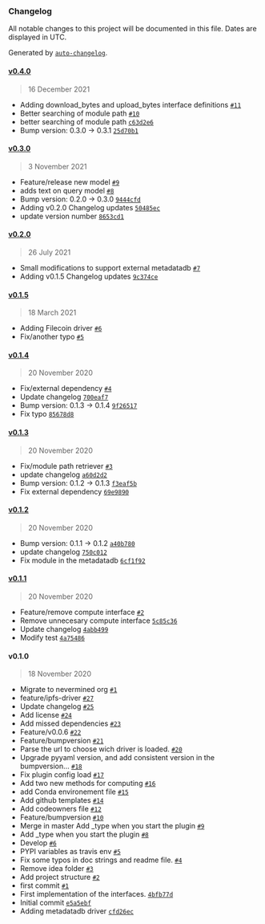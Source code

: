 ### Changelog

All notable changes to this project will be documented in this file. Dates are displayed in UTC.

Generated by [`auto-changelog`](https://github.com/CookPete/auto-changelog).

#### [v0.4.0](https://github.com/nevermined-io/metadata-driver-interface/compare/v0.3.0...v0.4.0)

> 16 December 2021

- Adding download_bytes and upload_bytes interface definitions [`#11`](https://github.com/nevermined-io/metadata-driver-interface/pull/11)
- Better searching of module path [`#10`](https://github.com/nevermined-io/metadata-driver-interface/pull/10)
- better searching of module path [`c63d2e6`](https://github.com/nevermined-io/metadata-driver-interface/commit/c63d2e66b14dd8cccf1a57dc6e422337cc56dc30)
- Bump version: 0.3.0 → 0.3.1 [`25d70b1`](https://github.com/nevermined-io/metadata-driver-interface/commit/25d70b1fbd2faf6cfe0004688a1549ecf7fb4001)

#### [v0.3.0](https://github.com/nevermined-io/metadata-driver-interface/compare/v0.2.0...v0.3.0)

> 3 November 2021

- Feature/release new model [`#9`](https://github.com/nevermined-io/metadata-driver-interface/pull/9)
- adds text on query model [`#8`](https://github.com/nevermined-io/metadata-driver-interface/pull/8)
- Bump version: 0.2.0 → 0.3.0 [`9444cfd`](https://github.com/nevermined-io/metadata-driver-interface/commit/9444cfdd73af27cb2c90b0d27173b85c5ad939d2)
- Adding v0.2.0 Changelog updates [`50485ec`](https://github.com/nevermined-io/metadata-driver-interface/commit/50485ecd9cbb3f406cde1239c7eff81766ef390c)
- update version number [`8653cd1`](https://github.com/nevermined-io/metadata-driver-interface/commit/8653cd16dbeae9178e75066b43d4d2d1c8d83d55)

#### [v0.2.0](https://github.com/nevermined-io/metadata-driver-interface/compare/v0.1.5...v0.2.0)

> 26 July 2021

- Small modifications to support external metadatadb [`#7`](https://github.com/nevermined-io/metadata-driver-interface/pull/7)
- Adding v0.1.5 Changelog updates [`9c374ce`](https://github.com/nevermined-io/metadata-driver-interface/commit/9c374cebae0914d65ce40bc0ae3d9dcf2170a81a)

#### [v0.1.5](https://github.com/nevermined-io/metadata-driver-interface/compare/v0.1.4...v0.1.5)

> 18 March 2021

- Adding Filecoin driver [`#6`](https://github.com/nevermined-io/metadata-driver-interface/pull/6)
- Fix/another typo [`#5`](https://github.com/nevermined-io/metadata-driver-interface/pull/5)

#### [v0.1.4](https://github.com/nevermined-io/metadata-driver-interface/compare/v0.1.3...v0.1.4)

> 20 November 2020

- Fix/external dependency [`#4`](https://github.com/nevermined-io/metadata-driver-interface/pull/4)
- Update changelog [`700eaf7`](https://github.com/nevermined-io/metadata-driver-interface/commit/700eaf7aef22cc6eb4d4a15c6aeb95b0b56e9566)
- Bump version: 0.1.3 → 0.1.4 [`9f26517`](https://github.com/nevermined-io/metadata-driver-interface/commit/9f2651729f59b8afc186a01487dfe2e4724b6405)
- Fix typo [`85678d8`](https://github.com/nevermined-io/metadata-driver-interface/commit/85678d8cf90ceea88f5f1da2abfa47b846c4276b)

#### [v0.1.3](https://github.com/nevermined-io/metadata-driver-interface/compare/v0.1.2...v0.1.3)

> 20 November 2020

- Fix/module path retriever [`#3`](https://github.com/nevermined-io/metadata-driver-interface/pull/3)
- update changelog [`a60d2d2`](https://github.com/nevermined-io/metadata-driver-interface/commit/a60d2d264e0bcbc2280ff5301ac2e6eea3a87c8c)
- Bump version: 0.1.2 → 0.1.3 [`f3eaf5b`](https://github.com/nevermined-io/metadata-driver-interface/commit/f3eaf5b9100fec9c79bc233c4e2942f36f82018d)
- Fix external dependency [`69e9890`](https://github.com/nevermined-io/metadata-driver-interface/commit/69e989095b4bc3418c95cc13201fec1f646b7c47)

#### [v0.1.2](https://github.com/nevermined-io/metadata-driver-interface/compare/v0.1.1...v0.1.2)

> 20 November 2020

- Bump version: 0.1.1 → 0.1.2 [`a40b780`](https://github.com/nevermined-io/metadata-driver-interface/commit/a40b780435def8d30b12708ef1b9194268c2ab08)
- update changelog [`750c012`](https://github.com/nevermined-io/metadata-driver-interface/commit/750c01236f78498cbcd9c28630fffcc15ebb3111)
- Fix module in the metadatadb [`6cf1f92`](https://github.com/nevermined-io/metadata-driver-interface/commit/6cf1f92fc0b29064ae5f2a8c1b178b31aef1f6ce)

#### [v0.1.1](https://github.com/nevermined-io/metadata-driver-interface/compare/v0.1.0...v0.1.1)

> 20 November 2020

- Feature/remove compute interface [`#2`](https://github.com/nevermined-io/metadata-driver-interface/pull/2)
- Remove unnecesary compute interface [`5c85c36`](https://github.com/nevermined-io/metadata-driver-interface/commit/5c85c36fb09b616048e14b7326004bf7a28a10ff)
- Update changelog [`4abb499`](https://github.com/nevermined-io/metadata-driver-interface/commit/4abb499c31a731e25684a713cb68e68e8bda20ed)
- Modify test [`4a75486`](https://github.com/nevermined-io/metadata-driver-interface/commit/4a7548665b94ae3474976a9dd9bb23ff3a12ed3d)

#### v0.1.0

> 18 November 2020

- Migrate to nevermined org [`#1`](https://github.com/nevermined-io/metadata-driver-interface/pull/1)
- feature/ipfs-driver [`#27`](https://github.com/nevermined-io/metadata-driver-interface/pull/27)
- Update changelog [`#25`](https://github.com/nevermined-io/metadata-driver-interface/pull/25)
- Add license [`#24`](https://github.com/nevermined-io/metadata-driver-interface/pull/24)
- Add missed dependencies [`#23`](https://github.com/nevermined-io/metadata-driver-interface/pull/23)
- Feature/v0.0.6 [`#22`](https://github.com/nevermined-io/metadata-driver-interface/pull/22)
- Feature/bumpversion [`#21`](https://github.com/nevermined-io/metadata-driver-interface/pull/21)
- Parse the url to choose wich driver is loaded. [`#20`](https://github.com/nevermined-io/metadata-driver-interface/pull/20)
- Upgrade pyyaml version, and add consistent version in the bumpversion… [`#18`](https://github.com/nevermined-io/metadata-driver-interface/pull/18)
- Fix plugin config load [`#17`](https://github.com/nevermined-io/metadata-driver-interface/pull/17)
- Add two new methods for computing [`#16`](https://github.com/nevermined-io/metadata-driver-interface/pull/16)
- add Conda environement file [`#15`](https://github.com/nevermined-io/metadata-driver-interface/pull/15)
- Add github templates [`#14`](https://github.com/nevermined-io/metadata-driver-interface/pull/14)
- Add codeowners file [`#12`](https://github.com/nevermined-io/metadata-driver-interface/pull/12)
- Feature/bumpversion [`#10`](https://github.com/nevermined-io/metadata-driver-interface/pull/10)
-  Merge in master Add _type when you start the plugin  [`#9`](https://github.com/nevermined-io/metadata-driver-interface/pull/9)
- Add _type when you start the plugin [`#8`](https://github.com/nevermined-io/metadata-driver-interface/pull/8)
- Develop [`#6`](https://github.com/nevermined-io/metadata-driver-interface/pull/6)
- PYPI variables as travis env [`#5`](https://github.com/nevermined-io/metadata-driver-interface/pull/5)
- Fix some typos in doc strings and readme file. [`#4`](https://github.com/nevermined-io/metadata-driver-interface/pull/4)
- Remove idea folder [`#3`](https://github.com/nevermined-io/metadata-driver-interface/pull/3)
- Add project structure [`#2`](https://github.com/nevermined-io/metadata-driver-interface/pull/2)
- first commit [`#1`](https://github.com/nevermined-io/metadata-driver-interface/pull/1)
- First implementation of the interfaces. [`4bfb77d`](https://github.com/nevermined-io/metadata-driver-interface/commit/4bfb77db5f6b1bfead2699b10212474635d95114)
- Initial commit [`e5a5ebf`](https://github.com/nevermined-io/metadata-driver-interface/commit/e5a5ebf60a3fbefe9bebbe23b8ef735ab6d94f7f)
- Adding metadatadb driver [`cfd26ec`](https://github.com/nevermined-io/metadata-driver-interface/commit/cfd26ec9ba779936d62e487325ea7c74b4ee92f5)
